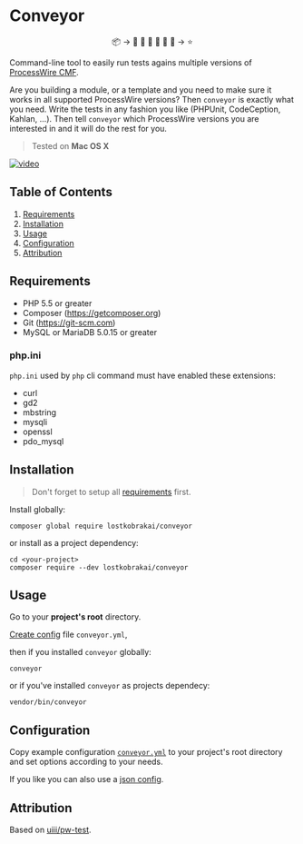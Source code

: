 # Conveyor

<p style="text-align: center">
📦 -> 🎰 🎰 🎰 🎰 🎰 🎰 -> ⭐️
</p>


Command-line tool to easily run tests agains multiple versions of [ProcessWire CMF](https://processwire.com).

Are you building a module, or a template and you need to make sure it works in all supported ProcessWire versions? Then `conveyor` is exactly what you need. Write the tests in any fashion you like (PHPUnit, CodeCeption, Kahlan, ...). Then tell `conveyor` which ProcessWire versions you are interested in and it will do the rest for you.

> Tested on **Mac OS X**

[![video](example/asciicast.gif)](https://asciinema.org/a/95368)

## Table of Contents

1. [Requirements](#requirements)
2. [Installation](#installation)
3. [Usage](#usage)
7. [Configuration](#configuration)
7. [Attribution](#attribution)

## Requirements

- PHP 5.5 or greater
- Composer (https://getcomposer.org)
- Git (https://git-scm.com)
- MySQL or MariaDB 5.0.15 or greater

### php.ini

`php.ini` used by `php` cli command must have enabled these extensions:

- curl
- gd2
- mbstring
- mysqli
- openssl
- pdo_mysql

## Installation

> Don't forget to setup all [requirements](#requirements) first.

Install globally:
```
composer global require lostkobrakai/conveyor
```

or install as a project dependency:
```
cd <your-project>
composer require --dev lostkobrakai/conveyor
```

## Usage

Go to your **project's root** directory.

[Create config](#configuration) file `conveyor.yml`,

then if you installed `conveyor` globally:
```
conveyor
```

or if you've installed `conveyor` as projects dependecy:
```
vendor/bin/conveyor
```

## Configuration

Copy example configuration [`conveyor.yml`](conveyor.yml) to your project's root directory and set options according to your needs.

If you like you can also use a [json config](conveyor.json).

## Attribution

Based on [uiii/pw-test](https://github.com/uiii/pw-test).